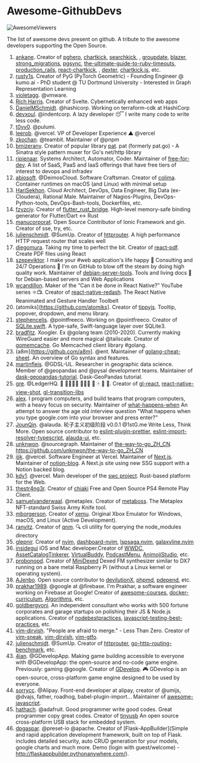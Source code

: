 # Awesome-GithubDevs

![AwesomeViewers](https://visitor-badge.glitch.me/badge?page_id=sunilrai486.awesomegithubdevs&left_color=green&right_color=red)

The list of awesome devs present on github. A tribute to the awesome developers supporting the Open Source.


1. [ankane](https://github.com/ankane). Creator of [pghero](https://github.com/ankane/pghero), [chartkick](https://github.com/ankane/chartkick), [searchkick](https://github.com/ankane/searchkick), [](https://github.com/ankane/ahoy), [groupdate](https://github.com/ankane/groupdate), [blazer](https://github.com/ankane/blazer), [strong_migrations](https://github.com/ankane/strong_migrations), [pgsync](https://github.com/ankane/pgsync), [the-ultimate-guide-to-ruby-timeouts](https://github.com/ankane/the-ultimate-guide-to-ruby-timeouts), [production_rails](https://github.com/ankane/production_rails), [react-chartkick](https://github.com/ankane/react-chartkick), [](https://github.com/ankane/lockbox), [dexter](https://github.com/ankane/dexter), [chartkick.js](https://github.com/ankane/chartkick.js), etc.
2. [rusty1s](https://github.com/rusty1s). Creator of PyG (PyTorch Geometric) - Founding Engineer @ kumo.ai - PhD student @ TU Dortmund University - Interested in Graph Representation Learning
3. [violetagg](https://github.com/violetagg). @vmware.
4. [Rich Harris](https://github.com/Rich-Harris). Creator of Svelte. Cybernetically enhanced web apps
5. [DanielMSchmidt](https://github.com/DanielMSchmidt). @hashicorp. Working on terraform-cdk at HashiCorp
6. [devxoul](https://github.com/devxoul). @indentcorp. A lazy developer 😴 I write many code to write less code.
7. [t0yv0](https://github.com/t0yv0). @pulumi.
8. [leerob](https://github.com/leerob). @vercel. VP of Developer Experience ▲ @vercel
9. [zkochan](https://github.com/zkochan). @teambit. Maintainer of @pnpm
10. [bmizerany](https://github.com/bmizerany). Creator of popular library [pat](https://github.com/bmizerany/pat). pat (formerly pat.go) - A Sinatra style pattern muxer for Go's net/http library
11. [ripienaar](https://github.com/ripienaar).  Systems Architect, Automator, Coder. Maintainer of [free-for-dev](https://github.com/ripienaar/free-for-dev). A list of SaaS, PaaS and IaaS offerings that have free tiers of interest to devops and infradev
12. [abiosoft](https://github.com/abiosoft). @DeimosCloud. Software Craftsman. Creator of [colima](https://github.com/abiosoft/colima). Container runtimes on macOS (and Linux) with minimal setup
13. [HariSekhon](https://github.com/HariSekhon). Cloud Architect, DevOps, Data Engineer, Big Data (ex-Cloudera), Rational Male. Maintainer of Nagios-Plugins, DevOps-Python-tools, DevOps-Bash-tools, Dockerfiles, etc.
14. [fzyzcjy](https://github.com/fzyzcjy). Creator of [flutter_rust_bridge](https://github.com/fzyzcjy/flutter_rust_bridge). High-level memory-safe binding generator for Flutter/Dart <-> Rust
15. [manucorporat](https://github.com/manucorporat). Open Source Contributor of Ionic Framework and gin. Creator of sse, try, etc.
16. [julienschmidt](https://github.com/julienschmidt). @SumUp. Creator of [httprouter](https://github.com/julienschmidt/httprouter). A high performance HTTP request router that scales well
17. [diegomura](https://github.com/diegomura). Taking my time to perfect the bit. Creator of [react-pdf](https://github.com/diegomura/react-pdf). Create PDF files using React
18. [szepeviktor](https://github.com/szepeviktor). I make your #web application's life happy 📡 Consulting and 24/7 Operations 🏡 I'm on GitHub to blow off the steam by doing high quality work. Maintainer of [debian-server-tools](https://github.com/szepeviktor/debian-server-tools). Tools and living docs 🧬 for Debian-based servers and Web Applications
19. [wcandillon](https://github.com/wcandillon). Maker of the “Can it be done in React Native?” YouTube series ⚛️📺. Creator of [react-native-redash](https://github.com/wcandillon/react-native-redash). The React Native Reanimated and Gesture Handler Toolbelt
20. (atomiks](https://github.com/atomiks]. Creator of [tippyjs](https://github.com/atomiks/tippyjs). Tooltip, popover, dropdown, and menu library.
21. [stephencelis](https://github.com/stephencelis). @pointfreeco. Working on @pointfreeco. Creator of [SQLite.swift](https://github.com/stephencelis/SQLite.swift). A type-safe, Swift-language layer over SQLite3.
22. [bradfitz](https://github.com/bradfitz). Xoogler. Ex @golang team (2010-2020). Currently making WireGuard easier and more magical @tailscale. Creator of [gomemcache](https://github.com/bradfitz/gomemcache). Go Memcached client library #golang.
23. (a8m](https://github.com/a8m]. @ent. Maintainer of [golang-cheat-sheet](https://github.com/a8m/golang-cheat-sheet). An overview of Go syntax and features.
24. [martinfleis](https://github.com/martinfleis). @GDSL-UL. Researcher in geographic data science. Member of @geopandas and @pysal development teams. Maintainer of [dask-geopandas-tutorial](https://github.com/martinfleis/dask-geopandas-tutorial). Dask-GeoPandas tutorial.
25. [gre](https://github.com/gre). @LedgerHQ. 👾 👨‍👩‍👦‍👦 👨🏻‍🌾 🌱 🀄️ 🍷 🥖. Creator of [gl-react](https://github.com/gre/gl-react), [react-native-view-shot](https://github.com/gre/react-native-view-shot), [gl-transition-libs](https://github.com/gre/gl-transition-libs)
26. [alex](https://github.com/alex). I program computers, and build teams that program computers, with a heavy focus on security. Maintainer of [what-happens-when](https://github.com/alex/what-happens-when) An attempt to answer the age old interview question "What happens when you type google.com into your browser and press enter?"
27. [JounQin](https://github.com/JounQin). @alauda. 轮子主义初级阶段 v0.0.1 @1stG.me Write Less, Think More. Open source contributor to [eslint-plugin-prettier](https://github.com/prettier/eslint-plugin-prettier), [eslint-import-resolver-typescript](https://github.com/alexgorbatchev/eslint-import-resolver-typescript), [alauda-ui](https://github.com/alauda/alauda-ui), etc.
28. [unknwon](https://github.com/unknwon). @sourcegraph. Maintainer of [the-way-to-go_ZH_CN](https://github.com/unknwon/the-way-to-go_ZH_CN). https://github.com/unknwon/the-way-to-go_ZH_CN
29. [ijjk](https://github.com/ijjk). @vercel. Software Engineer at Vercel. Maintainer of [Next.js](https://github.com/vercel/next.js). Maintainer of [notion-blog](https://github.com/ijjk/notion-blog). A Next.js site using new SSG support with a Notion backed blog.
30. [kdy1](https://github.com/kdy1). @vercel. Main developer of the [swc project](https://github.com/swc-project/swc). Rust-based platform for the Web.
31. [thestr4ng3r](https://github.com/thestr4ng3r). Creator of [chiaki](https://github.com/thestr4ng3r/chiaki) Free and Open Source PS4 Remote Play Client.
32. [samuelvanderwaal](https://github.com/samuelvanderwaal). @metaplex. Creator of [metaboss](https://github.com/samuelvanderwaal/metaboss). The Metaplex NFT-standard Swiss Army Knife tool.
33. [mborgerson](https://github.com/mborgerson). Creator of [xemu](https://github.com/mborgerson/xemu). Original Xbox Emulator for Windows, macOS, and Linux (Active Development).
34. [ranyitz](https://github.com/ranyitz). Creator of [qnm](https://github.com/ranyitz/qnm). 🔍 cli utility for querying the node_modules directory
35. [glepnir](https://github.com/glepnir). Creator of [nvim](https://github.com/glepnir/nvim), [dashboard-nvim](https://github.com/glepnir/dashboard-nvim), [lspsaga.nvim](https://github.com/glepnir/lspsaga.nvim), [galaxyline.nvim](https://github.com/glepnir/galaxyline.nvim)
36. [insidegui](https://github.com/insidegui) iOS and Mac developer.Creator of [WWDC](https://github.com/insidegui/WWDC), [AssetCatalogTinkerer](https://github.com/insidegui/AssetCatalogTinkerer), [VirtualBuddy](https://github.com/insidegui/VirtualBuddy), [PodcastMenu](https://github.com/insidegui/PodcastMenu), [AnimojiStudio](https://github.com/insidegui/AnimojiStudio), etc.
37. [probonopd](https://github.com/probonopd). Creator of [MiniDexed](https://github.com/probonopd/MiniDexed) Dexed FM synthesizer similar to DX7 running on a bare metal Raspberry Pi (without a Linux kernel or operating system).
38. [AJenbo](https://github.com/AJenbo). Open source contributor to [devilutionX](https://github.com/diasurgical/devilutionX), [phpmd](https://github.com/phpmd/phpmd), [pdepend](https://github.com/pdepend/pdepend), etc.
39. [prakhar1989](https://github.com/prakhar1989). @google at @firebase. I'm Prakhar, a software engineer working on Firebase at Google! Creator of [awesome-courses](https://github.com/prakhar1989/awesome-courses), [docker-curriculum](https://github.com/prakhar1989/docker-curriculum), [Algorithms](https://github.com/prakhar1989/Algorithms), etc.
40. [goldbergyoni](https://github.com/goldbergyoni). An independent consultant who works with 500 fortune corporates and garage startups on polishing their JS & Node.js applications. Creator of [nodebestpractices](https://github.com/goldbergyoni/nodebestpractices), [javascript-testing-best-practices](https://github.com/goldbergyoni/javascript-testing-best-practices), etc.
41. [vim-dirvish](https://github.com/justinmk). "People are afraid to merge." - Less Than Zero. Creator of [vim-sneak](https://github.com/justinmk/vim-sneak), [vim-dirvish](https://github.com/justinmk/vim-dirvish), [vim-gtfo](https://github.com/justinmk/vim-gtfo).
42. [julienschmidt](https://github.com/julienschmidt). @SumUp. Creator of [httprouter](https://github.com/julienschmidt/httprouter), [go-http-routing-benchmark](https://github.com/julienschmidt/go-http-routing-benchmark), etc.
43. [4ian](https://github.com/4ian). @GDevelopApp. Making game building accessible to everyone with @GDevelopApp: the open-source and no-code game engine. Previously: gaming @google. Creator of [GDevelop](https://github.com/4ian/GDevelop). 🎮 GDevelop is an open-source, cross-platform game engine designed to be used by everyone.
44. [sorrycc](https://github.com/sorrycc). @Alipay. Front-end developer at alipay, creator of @umijs, @dvajs, father, roadhog, babel-plugin-import... Maintainer of [awesome-javascript](https://github.com/sorrycc/awesome-javascript).
45. [hathach](https://github.com/hathach). @adafruit. Good programmer write good codes. Great programmer copy great codes. Creator of [tinyusb](https://github.com/hathach/tinyusb) An open source cross-platform USB stack for embedded system.
46. [dpgaspar](https://github.com/dpgaspar). @preset-io @apache. Creator of [Flask-AppBuilder](Simple and rapid application development framework, built on top of Flask. includes detailed security, auto CRUD generation for your models, google charts and much more. Demo (login with guest/welcome) - http://flaskappbuilder.pythonanywhere.com/).
